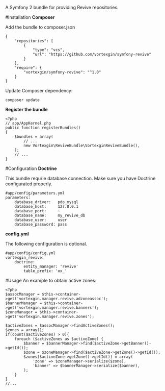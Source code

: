 A Symfony 2 bundle for providing Revive repositories.

#Installation
**Composer** 

Add the bundle to composer.json
```
{
    "repositories": [
        {
            "type": "vcs",
            "url": "https://github.com/vortexgin/symfony-revive"
        }
    ],
    "require": {
        "vortexgin/symfony-revive": "^1.0"
    }
}

``` 

Update Composer dependency:
```
composer update
```

**Register the bundle**

```
<?php
// app/AppKernel.php
public function registerBundles()
{
    $bundles = array(
        // ...
        new Vortexgin\ReviveBundle\VortexginReviveBundle(),
    );
    // ...
}
```

#Configuration 
**Doctrine**

This bundle requrie database connection. Make sure you have Doctrine configurated properly.

```
#app/config/parameters.yml
parameters:
    database_driver:   pdo_mysql
    database_host:     127.0.0.1
    database_port:     ~
    database_name:     my_revive_db
    database_user:     user
    database_password: pass
```

**config.yml**

The following configuration is optional.
```
#app/config/config.yml
vortexgin_revive:
    doctrine:
        entity_manager: 'revive'
        table_prefix: 'ox_'
```


#Usage
An example to obtain active zones:
```
<?php
$assocManager = $this->container->get('vortexgin.manager.revive.adzoneassoc');
$bannerManager = $this->container->get('vortexgin.manager.revive.banners');
$zoneManager = $this->container->get('vortexgin.manager.revive.zones'); 

$activeZones = $assocManager->findActiveZones();
$zones = array();
if(count($activeZones) > 0){
    foreach ($activeZones as $activeZone) {
        $banner = $bannerManager->find($activeZone->getBanner()->getId());
        $zone = $zoneManager->find($activeZone->getZone()->getId());
        $zones[$activeZone->getZone()->getId()] = array(
            'zone' => $zoneManager->serialize($zone),
            'banner' => $bannerManager->serialize($banner),
        );
    }
}
//...
```